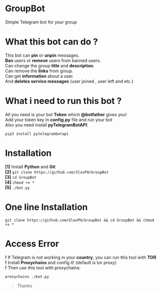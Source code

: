 # GroupBot
Simple Telegram bot for your group

# What this bot can do ?
This bot can **pin** or **unpin** messages.                     
**Ban** users or **remove** users from banned users.                              
Can change the group **title** and **description**.                                
Can remove the **links** from group.                                      
Can get **information** about a user.                            
And **deletes service messages** (user joined , user left and etc.)                           

# What i need to run this bot ?
All you need is your bot **Token** which **@botfather** gives you!                        
Add your token key in **config.py** file and run your bot  
Also you need install **pyTelegramBotAPI**:
```
pip3 install pytelegrambotapi
```

# Installation
**[1]** Install **Python** and **Git**                                
**[2]** `git clone https://github.com/SlavPH/GroupBot`                                             
**[3]** `cd GroupBot`                                              
**[4]** `chmod +x *`                                     
**[5]** `./bot.py`                  

# One line Installation
```
git clone https://github.com/SlavPH/GroupBot && cd GroupBot && chmod +x *
```

# Access Error
**!**  If Telegram is not working in your **country**, you can run this tool with **TOR**                             
**!**  Install **Proxychains** and config it! (default is tor proxy)                                    
**!**  Then use this tool with proxychains:                            
```
proxychains ./bot.py
```

> Thanks 
